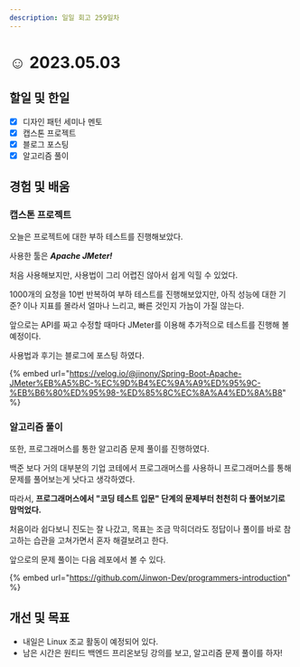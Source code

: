 ```yaml
---
description: 일일 회고 259일차
---
```


# ☺ 2023.05.03

## 할일 및 한일&#x20;

* [x] 디자인 패턴 세미나 멘토&#x20;
* [x] 캡스톤 프로젝트&#x20;
* [x] 블로그 포스팅&#x20;
* [x] 알고리즘 풀이&#x20;

## 경험 및 배움&#x20;

### 캡스톤 프로젝트&#x20;

오늘은 프로젝트에 대한 부하 테스트를 진행해보았다.

사용한 툴은 _**Apache JMeter!**_

처음 사용해보지만, 사용법이 그리 어렵진 않아서 쉽게 익힐 수 있었다.

1000개의 요청을 10번 반복하여 부하 테스트를 진행해보았지만, 아직 성능에 대한 기준? 이나 지표를 몰라서 얼마나 느리고, 빠른 것인지 가늠이 가질 않는다.

앞으로는 API를 짜고 수정할 때마다 JMeter를 이용해 추가적으로 테스트를 진행해 볼 예정이다.

사용법과 후기는 블로그에 포스팅 하였다.

{% embed url="https://velog.io/@jinony/Spring-Boot-Apache-JMeter%EB%A5%BC-%EC%9D%B4%EC%9A%A9%ED%95%9C-%EB%B6%80%ED%95%98-%ED%85%8C%EC%8A%A4%ED%8A%B8" %}

### 알고리즘 풀이&#x20;

또한, 프로그래머스를 통한 알고리즘 문제 풀이를 진행하였다.

백준 보다 거의 대부분의 기업 코테에서 프로그래머스를 사용하니 프로그래머스를 통해 문제를 풀어보는게 낫다고 생각하였다.

따라서, **프로그래머스에서 "코딩 테스트 입문" 단계의 문제부터 천천히 다 풀어보기로 맘먹었다.**

처음이라 쉽다보니 진도는 잘 나갔고, 목표는 조금 막히더라도 정답이나 풀이를 바로 참고하는 습관을 고쳐가면서 혼자 해결보려고 한다.

앞으로의 문제 풀이는 다음 레포에서 볼 수 있다.

{% embed url="https://github.com/Jinwon-Dev/programmers-introduction" %}

## 개선 및 목표&#x20;

* 내일은 Linux 조교 활동이 예정되어 있다.&#x20;
* 남은 시간은 원티드 백엔드 프리온보딩 강의를 보고, 알고리즘 문제 풀이를 하자!&#x20;
